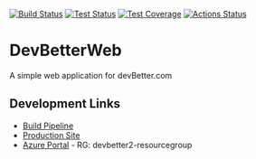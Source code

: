 [![Build Status](https://dev.azure.com/ardalis/DevBetterWeb/_apis/build/status/ardalis.DevBetterWeb?branchName=master)](https://dev.azure.com/ardalis/DevBetterWeb/_build/latest?definitionId=5&branchName=master)
[![Test Status](https://img.shields.io/azure-devops/tests/ardalis/DevBetterWeb/5.svg)](https://dev.azure.com/ardalis/DevBetterWeb/_build?definitionId=5)
[![Test Coverage](https://img.shields.io/azure-devops/coverage/ardalis/DevBetterWeb/5.svg)](https://dev.azure.com/ardalis/DevBetterWeb/_build?definitionId=5)
[![Actions Status](https://github.com/ardalis/DevBetterWeb/workflows/.NET%20Core/badge.svg)](https://github.com/ardalis/DevBetterWeb/actions)

# DevBetterWeb

A simple web application for devBetter.com

## Development Links

- [Build Pipeline](https://dev.azure.com/ardalis/DevBetterWeb/_build)
- [Production Site](https://devbetter.com/)
- [Azure Portal](https://portal.azure.com) - RG: devbetter2-resourcegroup
